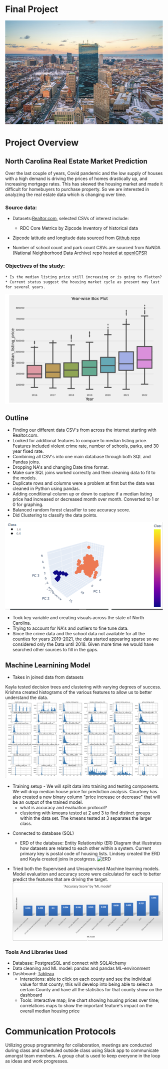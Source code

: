 
# Final Project
![Housing_image.png](https://github.com/ksommerdorf/FinalProject/blob/main/images/Housing_image.png)


# Project Overview

## North Carolina Real Estate Market Prediction 

Over the last couple of years, Covid pandemic and the low supply of houses with a high demand is driving the prices of homes drastically up, and increasing mortgage rates. This has skewed the housing market and made it difficult for homebuyers to purchase property. So we are interested in analyzing the real estate data which is changing over time.

### Source data: 

- Datasets:[Realtor.com](https://www.realtor.com/research/data/), selected CSVs of interest include:
    
    * RDC Core Metrics by Zipcode Inventory of historical data
    
- Zipcode latitude and longitude data sourced from [Github repo](https://github.com/midwire/free_zipcode_data/blob/5f831e3918488751a701b583a419ca3e1d44d93f/all_us_zipcodes.csv)
    
- Number of school count and park count CSVs are sourced from NaNDA (National Neighborhood Data Archive) repo hosted at [openICPSR](https://nanda.isr.umich.edu/data/)

### Objectives of the study:
    * Is the median listing price still increasing or is going to flatten? 
    * Current status suggest the housing market cycle as present may last for several years.
    
![Boxplot_median_listing_price.png](https://github.com/ksommerdorf/FinalProject/blob/main/images/Boxplot_median_listing_price.png)
## Outline
   * Finding our different data CSV's from across the internet starting with Realtor.com. 
   * Looked for additional features to compare to median listing price. Features included violent crime rate, number of schools, parks, and 30 year fixed rate. 
   * Combining all CSV's into one main database through both SQL and Pandas joins. 
   * Dropping NA's and changing Date time format. 
   * Make sure SQL joins worked correctly and then cleaning data to fit to the models. 
   * Duplicate rows and columns were a problem at first but the data was cleaned in Python using pandas.
   * Adding conditional column up or down to capture if a median listing price had increased or decreased month over month. Converted to 1 or 0 for graphing.
   * Balanced random forest classifier to see accuracy score.
   * Did Clustering to classify the data points.
   
![Kmeans=2](https://github.com/ksommerdorf/FinalProject/blob/6731844bf8bfa161e4dd18a9d2b4fbedf2e0d05e/images/FP_clusters_k2.PNG)


   * Took key variable and creating visuals across the state of North Carolina.
   * Trying to account for NA's and outliers to fine tune data. 
   * Since the crime data and the school data not available for all the counties for years 2019-2021, the data started appearing sparse so we considered only the Data until 2018. Given more time we would have searched other sources to fill in the gaps.
   

## Machine Learnining Model
- Takes in joined data from datasets 

Kayla tested decision trees and clustering with varying degrees of success. Krishna created histograms of the various features to allow us to better understand the data.
![Feature Histogram](https://github.com/ksommerdorf/FinalProject/blob/main/images/Histogram_features.png)

* Training setup - We will split data into training and testing components.  We will drop median house price for prediction analysis.  Courtney has also created a new binary column "price increase or decrease" that will be an output of the trained model.
    * what is accuracy and evaluation protocol?
    * clustering with kmeans tested at 2 and 3 to find distinct groups within the data set. The kmeans tested at 3 separates the larger class.

- Connected to database (SQL)
    *  ERD of the database: Entity Relationship (ER) Diagram that 
            illustrates how datasets are related to each other within a system. 
            Current primary key is postal code of housing lists. Lindsey created the ERD and Kayla created joins in postgress.
            ![ERD](https://github.com/ksommerdorf/FinalProject/blob/Lindsey/ERD.png)

- Tried both the Supervised and Unsupervised Machine learning models. Model evaluation and accuracy score were calculated for each to better predict the features that are driving the target.
![Accurarcy_score_MLmodels.png](https://github.com/ksommerdorf/FinalProject/blob/main/images/Accurarcy_score_MLmodels.png)

### Tools And Libraries Used

- Database: PostgresSQL and connect with SQLAlchemy
- Data cleaning and ML model: pandas and pandas ML-environment
- Dashboard: [Tableau](https://public.tableau.com/views/RealEstateProject_16586455498320/Dashboard1?:language=en-US&:display_count=n&:origin=viz_share_link)
   * Interactions: able to click on each county and see the individual value for that county; this will develop into being able to select a certain County and have all the statistics for that county show on the dashboard
   * Tools: interactive map; line chart showing housing prices over time; correlations maps to show the important feature's impact on the overall median housing price
   

# Communication Protocols
Utilizing group programming for collaboration, meetings are conducted during class and scheduled outside class using Slack app to communicate amongst team members. A group chat is used to keep everyone in the loop as ideas and work progresses. 
